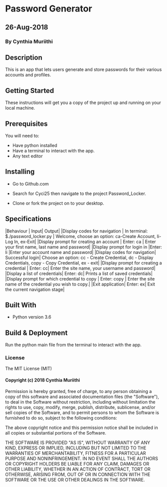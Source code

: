 # Password Generator
## 26-Aug-2018
### By Cynthia Muriithi
## Description
This is an app that lets users generate and store passwords for their various accounts and profiles. 

## Getting Started
These instructions will get you a copy of the project up and running on your local machine. 

## Prerequisites
You will need to:

* Have python installed
* Have a terminal to interact with the app.
* Any text editor
## Installing
* Go to Github.com

* Search for Cyci25 then navigate to the project Password_Locker.

* Clone or fork the project on to your desktop.

## Specifications

|Behaviour | Input|	Output|
|Display codes for navigation |	In terminal: $./password_locker.py |	Welcome, choose an option: ca-Create Account, li-Log In, ex-Exit|
|Display prompt for creating an account | Enter: ca | Enter your first name, last name and password|
|Display prompt for login in	|Enter: li	|Enter your account name and password|
|Display codes for navigation|	Successful login|	Choose an option: cc - Create Credential, dc - Display Credentials, copy - Copy Credential, ex - exit|
|Display prompt for creating a credential |	Enter: cc|	Enter the site name, your username and password|
|Display a list of credentials|	Enter: dc|	Prints a list of saved credentials|
|Display prompt for which credential to copy |	Enter: copy |	Enter the site name of the credential you wish to copy.|
|Exit application|	Enter: ex|	Exit the current navigation stage|

## Built With
* Python version 3.6
## Build & Deployment
Run the python main file from the terminal to interact with the app.

### License
The MIT License (MIT)

#### Copyright (c) 2018 Cynthia Muriithi

Permission is hereby granted, free of charge, to any person obtaining a copy of this software and associated documentation files (the "Software"), to deal in the Software without restriction, including without limitation the rights to use, copy, modify, merge, publish, distribute, sublicense, and/or sell copies of the Software, and to permit persons to whom the Software is furnished to do so, subject to the following conditions:

The above copyright notice and this permission notice shall be included in all copies or substantial portions of the Software.

THE SOFTWARE IS PROVIDED "AS IS", WITHOUT WARRANTY OF ANY KIND, EXPRESS OR IMPLIED, INCLUDING BUT NOT LIMITED TO THE WARRANTIES OF MERCHANTABILITY, FITNESS FOR A PARTICULAR PURPOSE AND NONINFRINGEMENT. IN NO EVENT SHALL THE AUTHORS OR COPYRIGHT HOLDERS BE LIABLE FOR ANY CLAIM, DAMAGES OR OTHER LIABILITY, WHETHER IN AN ACTION OF CONTRACT, TORT OR OTHERWISE, ARISING FROM, OUT OF OR IN CONNECTION WITH THE SOFTWARE OR THE USE OR OTHER DEALINGS IN THE SOFTWARE.